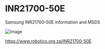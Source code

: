 # INR21700-50E
Samsung INR21700-50E information and MSDS

![image](https://github.com/user-attachments/assets/8818b5ff-db55-49b0-8e5e-a06c2ab627e6)

https://www.robotics.org.za/INR21700-50E
